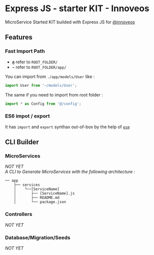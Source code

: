 # Express JS - starter KIT - Innoveos

MicroService Started KIT builded with Express JS for [@innoveos](https://github.com/innoveos)

## Features

### Fast Import Path

- **`@`** refer to `ROOT_FOLDER/`
- **`~`** refer to `ROOT_FOLDER/app/`

You can import from `./app/models/User` like : 
```javascript
import User from '~/models/User';
```
The same if you need to import from root folder :
```javascript
import * as Config from '@/config';
```

### ES6 impot / export

It has `import` and `export` synthax out-of-box by the help of [`esm`](https://www.npmjs.com/package/esm)

## CLI Builder

### MicroServices
_NOT YET_ <br/>
_A CLI to Generate MicroServices with the following architecture :_
```
── app
    ├── services
    │    └──[ServiceName]
    │       ├── [ServiceName].js
    │       ├── README.md
    │       └── package.json
```

### Controllers

_NOT YET_

### Database/Migration/Seeds

_NOT YET_

